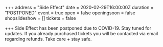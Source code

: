 +++
address = "Side Effect"
date = 2020-02-29T16:00:00Z
duration = "POSTPONED"
event = true
open = false
openingsoon = false
shopslideshow = []
tickets = false

+++
Side Effect has been postponed due to COVID-19. Stay tuned for updates. If you already purchased tickets you will be contacted via email regarding refunds. Take care + stay safe. 